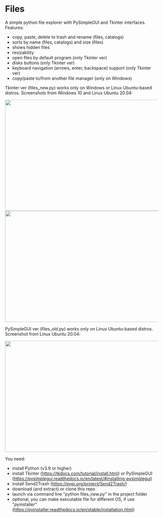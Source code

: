 # Files
A simple python file explorer with PySimpleGUI and Tkinter interfaces. Features:
- copy, paste, delete to trash and rename (files, catalogs)
- sorts by name (files, catalogs) and size (files)
- shows hidden files
- resizability
- open files by default program (only Tkinter ver)
- disks buttons (only Tkinter ver)
- keyboard navigation (arrows, enter, backspace) support (only Tkinter ver)
- copy/paste to/from another file manager (only on Windows)

Tkinter ver (files_new.py) works only on Windows or Linux Ubuntu-based distros. Screenshots from Windows 10 and Linux Ubuntu 20.04:

<img src="https://github.com/lestec-al/files/raw/main/data/pic_tk_win_1.png" width="541" height="366"/>
<img src="https://github.com/lestec-al/files/raw/main/data/pic_tk_linux_1.png" width="541" height="366"/>

PySimpleGUI ver (files_old.py) works only on Linux Ubuntu-based distros. Screenshot from Linux Ubuntu 20.04:

<img src="https://github.com/lestec-al/files/raw/main/data/pic_psg_linux_1.png" width="541" height="366"/>

You need:
- install Python (v3.9 or higher)
- install Tkinter (https://tkdocs.com/tutorial/install.html) or PySimpleGUI (https://pysimplegui.readthedocs.io/en/latest/#installing-pysimplegui)
- install Send2Trash (https://pypi.org/project/Send2Trash/)
- download (and extract) or clone this repo
- launch via command line "python files_new.py" in the project folder
- optional, you can make executable file for different OS, if use "pyinstaller" (https://pyinstaller.readthedocs.io/en/stable/installation.html)